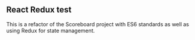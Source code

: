 ## React Redux test

This is a refactor of the Scoreboard project with ES6 standards as well as using Redux for state management.
